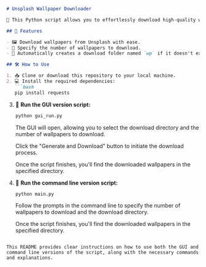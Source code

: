 
```markdown
# Unsplash Wallpaper Downloader

📸 This Python script allows you to effortlessly download high-quality wallpapers from Unsplash.com.

## 🚀 Features

- 🖼️ Download wallpapers from Unsplash with ease.
- 🎨 Specify the number of wallpapers to download.
- 📂 Automatically creates a download folder named `wp` if it doesn't exist.

## 🛠️ How to Use

1. 📥 Clone or download this repository to your local machine.
2. 💻 Install the required dependencies:
   ```bash
   pip install requests
   ```
   
3. 🎉 **Run the GUI version script:**
   ```bash
   python gui_run.py
   ```

   The GUI will open, allowing you to select the download directory and the number of wallpapers to download.

   Click the "Generate and Download" button to initiate the download process.

   Once the script finishes, you'll find the downloaded wallpapers in the specified directory.

4. 🔄 **Run the command line version script:**
   ```bash
   python main.py
   ```

   Follow the prompts in the command line to specify the number of wallpapers to download and the download directory.

   Once the script finishes, you'll find the downloaded wallpapers in the specified directory.
```

This README provides clear instructions on how to use both the GUI and command line versions of the script, along with the necessary commands and explanations.
